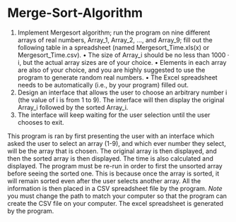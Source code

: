 # Merge-Sort-Algorithm

1)	Implement Mergesort algorithm; run the program on nine different arrays of real numbers, Array_1, Array_2, …, and Array_9; fill out the following table in a spreadsheet (named Mergesort_Time.xls(x) or Mergesort_Time.csv).
•	The size of Array_i should be no less than 1000 · i, but the actual array sizes are of your choice.
•	Elements in each array are also of your choice, and you are highly suggested to use the program to generate random real numbers.
•	The Excel spreadsheet needs to be automatically (i.e., by your program) filled out.
2)	Design an interface that allows the user to choose an arbitrary number i (the value of i is from 1 to 9). The interface will then display the original Array_i followed by the sorted Array_i.
3)	The interface will keep waiting for the user selection until the user chooses to exit.



This program is ran by first presenting the user with an interface which asked the user to select an array (1-9), and which ever number they select, will be the array that is chosen. The original array is then displayed, and then the sorted array is then displayed. The time is also calculated and displayed. The program must be re-run in order to first the unsorted array before seeing the sorted one. This is because once the array is sorted, it will remain sorted even after the user selects another array. All the information is then placed in a CSV spreadsheet file by the program. *Note* you must change the path to match your computer so that the program can create the CSV file on your computer. The excel spreadsheet is generated by the program.
